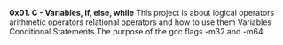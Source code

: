 **0x01. C - Variables, if, else, while**
This project is about 
	logical operators
	arithmetic operators
	relational operators and how to use them
	Variables
	Conditional Statements
	The purpose of the gcc flags -m32 and -m64
